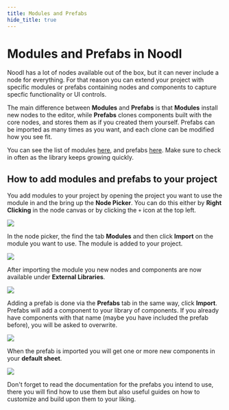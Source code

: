 ```yaml
---
title: Modules and Prefabs
hide_title: true
---
```


# Modules and Prefabs in Noodl

Noodl has a lot of nodes available out of the box, but it can never include a node for everything. For that reason you can extend your project with specific modules or prefabs containing nodes and components to capture specfic functionality or UI controls.

The main difference between **Modules** and **Prefabs** is that **Modules** install new nodes to the editor, while **Prefabs** clones components built with the core nodes, and stores them as if you created them yourself. Prefabs can be imported as many times as you want, and each clone can be modified how you see fit.

You can see the list of modules [here](/library/modules/overview), and prefabs [here](/library/prefabs/overview). Make sure to check in often as the library keeps growing quickly.

## How to add modules and prefabs to your project

You add modules to your project by opening the project you want to use the module in and the bring up the **Node Picker**. You can do this either by **Right Clicking** in the node canvas or by clicking the `+` icon at the top left.

<div className="ndl-image-with-background">

![](/docs/guides/user-interfaces/modules/add-new-node.png)

</div>

In the node picker, the find the tab **Modules** and then click **Import** on the module you want to use. The module is added to your project.

<div className="ndl-image-with-background l">

![](/docs/guides/user-interfaces/modules/browse-modules.png)

</div>

After importing the module you new nodes and components are now available under **External Libraries**.

<div className="ndl-image-with-background l">

![](/docs/guides/user-interfaces/modules/external-libraries.png)

</div>

Adding a prefab is done via the **Prefabs** tab in the same way, click **Import**. Prefabs will add a component to your library of components. If you already have components with that name (maybe you have included the prefab before), you will be asked to overwrite.

<div className="ndl-image-with-background l">

![](/docs/guides/user-interfaces/modules/browse-prefabs.png)

</div>

When the prefab is imported you will get one or more new components in your **default sheet**.

<div className="ndl-image-with-background l">

![](/docs/guides/user-interfaces/modules/prefabs-imported.png)

</div>

Don't forget to read the documentation for the prefabs you intend to use, there you will find how to use them but also useful guides on how to customize and build upon them to your liking.